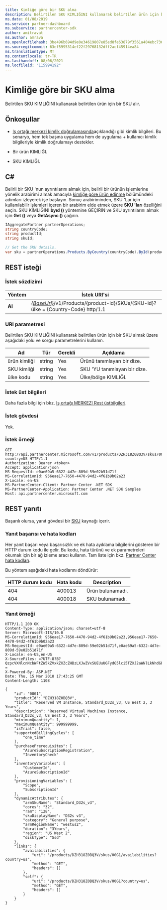 ```yaml
---
title: Kimliğe göre bir SKU alma
description: Belirtilen SKU KIMLIĞINI kullanarak belirtilen ürün için bir SKU alır.
ms.date: 01/08/2019
ms.service: partner-dashboard
ms.subservice: partnercenter-sdk
author: amitravat
ms.author: amrava
ms.openlocfilehash: 3be496b694d9e0e34619807e85ed8fe63879f3561a404ebc7361dcedc4479612
ms.sourcegitcommit: 63ef5995314ef22f29768132dff2acf45914ea84
ms.translationtype: MT
ms.contentlocale: tr-TR
ms.lasthandoff: 08/06/2021
ms.locfileid: "115994192"
---
```

# <a name="get-a-sku-by-id"></a>Kimliğe göre bir SKU alma

Belirtilen SKU KIMLIĞINI kullanarak belirtilen ürün için bir SKU alır.

## <a name="prerequisites"></a>Önkoşullar

- [Iş ortağı merkezi kimlik doğrulamasında](partner-center-authentication.md)açıklandığı gibi kimlik bilgileri. Bu senaryo, hem tek başına uygulama hem de uygulama + kullanıcı kimlik bilgileriyle kimlik doğrulamayı destekler.

- Bir ürün KIMLIĞI.

- SKU KIMLIĞI.

## <a name="c"></a>C\#

Belirli bir SKU 'nun ayrıntılarını almak için, belirli bir ürünün işlemlerine yönelik arabirimi almak amacıyla [kimliğe göre ürün edinme](get-a-product-by-id.md) bölümündeki adımları izleyerek işe başlayın. Sonuç arabiriminden, SKU 'Lar için kullanılabilir işlemleri içeren bir arabirim elde etmek üzere **SKU 'ları** özelliğini seçin. SKU KIMLIĞINI **byıd ()** yöntemine GEÇIRIN ve SKU ayrıntılarını almak için **Get ()** veya **GetAsync ()** çağırın.

``` csharp
IAggregatePartner partnerOperations;
string countryCode;
string productId;
string skuId;

// Get the SKU details.
var sku = partnerOperations.Products.ByCountry(countryCode).ById(productId).Skus.ById(skuId).Get();
```

## <a name="rest-request"></a>REST isteği

### <a name="request-syntax"></a>İstek sözdizimi

| Yöntem  | İstek URI'si                                                                                                         |
|---------|---------------------------------------------------------------------------------------------------------------------|
| **Al** | [*{BaseUrl}*](partner-center-rest-urls.md)/v1/Products/{product-id}/SKUs/{SKU-id}? ülke = {Country-Code} http/1.1   |

### <a name="uri-parameter"></a>URI parametresi

Belirtilen SKU KIMLIĞINI kullanarak belirtilen ürün için bir SKU almak üzere aşağıdaki yolu ve sorgu parametrelerini kullanın.

| Ad                   | Tür     | Gerekli | Açıklama                                                     |
|------------------------|----------|----------|-----------------------------------------------------------------|
| ürün kimliği             | string   | Yes      | Ürünü tanımlayan bir dize.                           |
| SKU kimliği                 | string   | Yes      | SKU 'YU tanımlayan bir dize.                               |
| ülke kodu           | string   | Yes      | Ülke/bölge KIMLIĞI.                                            |

### <a name="request-headers"></a>İstek üst bilgileri

Daha fazla bilgi için bkz. [Iş ortağı MERKEZI Rest üstbilgileri](headers.md).

### <a name="request-body"></a>İstek gövdesi

Yok.

### <a name="request-example"></a>İstek örneği

```http
GET http://api.partnercenter.microsoft.com/v1/products/DZH318Z0BQ3V/skus/00G1?country=US HTTP/1.1
Authorization: Bearer <token>
Accept: application/json
MS-RequestId: e0ae69a5-6322-4d7e-809d-59e02b51d71f
MS-CorrelationId: 956eae17-7650-4470-94d2-4f61b9b02a23
X-Locale: en-US
MS-PartnerCenter-Client: Partner Center .NET SDK
MS-PartnerCenter-Application: Partner Center .NET SDK Samples
Host: api.partnercenter.microsoft.com
```

## <a name="rest-response"></a>REST yanıtı

Başarılı olursa, yanıt gövdesi bir [SKU](product-resources.md#sku) kaynağı içerir.

### <a name="response-success-and-error-codes"></a>Yanıt başarısı ve hata kodları

Her yanıt başarı veya başarısızlık ve ek hata ayıklama bilgilerini gösteren bir HTTP durum kodu ile gelir. Bu kodu, hata türünü ve ek parametreleri okumak için bir ağ izleme aracı kullanın. Tam liste için bkz. [Partner Center hata kodları](error-codes.md).

Bu yöntem aşağıdaki hata kodlarını döndürür:

| HTTP durum kodu     | Hata kodu   | Description                                                                                               |
|----------------------|--------------|-----------------------------------------------------------------------------------------------------------|
| 404                  | 400013       | Ürün bulunamadı.                                                                                    |
| 404                  | 400018       | SKU bulunamadı.                                                                                        |

### <a name="response-example"></a>Yanıt örneği

```http
HTTP/1.1 200 OK
Content-Type: application/json; charset=utf-8
Server: Microsoft-IIS/10.0
MS-CorrelationId: 956eae17-7650-4470-94d2-4f61b9b02a23,956eae17-7650-4470-94d2-4f61b9b02a23
MS-RequestId: e0ae69a5-6322-4d7e-809d-59e02b51d71f,e0ae69a5-6322-4d7e-809d-59e02b51d71f
X-Locale: en-US,en-US
X-SourceFiles: =?UTF-8?B?QzpcVXNlcnNcbWFtZW5kZVxkZXZcZHBzLXJwZVxSUEUuUGFydG5lci5TZXJ2aWNlLkNhdGFsb2dcV2ViQXBpc1xDYXRhbG9nU2VydmljZS5WMi5XZWJcdjFccHJvZHVjdHNcRFpIMzE4WjBCUTNWXHNrdXNcMDBHMQ==?=
X-Powered-By: ASP.NET
Date: Thu, 15 Mar 2018 17:43:25 GMT
Content-Length: 1108

{
    "id": "00G1",
    "productId": "DZH318Z0BQ3V",
    "title": "Reserved VM Instance, Standard_D32s_v3, US West 2, 3 Years",
    "description": "Reserved Virtual Machines Instance, Standard_D32s_v3, US West 2, 3 Years",
    "minimumQuantity": 1,
    "maximumQuantity": 999999999,
    "isTrial": false,
    "supportedBillingCycles": [
        "one_time"
    ],
    "purchasePrerequisites": [
        "AzureSubscriptionRegistration",
        "InventoryCheck"
    ],
    "inventoryVariables": [
        "CustomerId",
        "AzureSubscriptionId"
    ],
    "provisioningVariables": [
        "Scope",
        "SubscriptionId"
    ],
    "dynamicAttributes": {
        "armSkuName": "Standard_D32s_v3",
        "cores": "32",
        "ram": "128",
        "skuDisplayName": "D32s v3",
        "category": "General purpose",
        "armRegionName": "westus2",
        "duration": "3Years",
        "region": "US West 2",
        "diskType": "Ssd"
    },
    "links": {
        "availabilities": {
            "uri": "/products/DZH318Z0BQ3V/skus/00G1/availabilities?country=us",
            "method": "GET",
            "headers": []
        },
        "self": {
            "uri": "/products/DZH318Z0BQ3V/skus/00G1?country=us",
            "method": "GET",
            "headers": []
        }
    }
}
```
